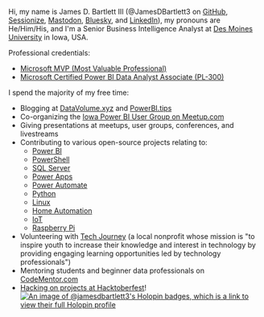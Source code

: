 Hi, my name is James D. Bartlett III (@JamesDBartlett3 on [GitHub](https://github.com/JamesDBartlett3), [Sessionize](https://sessionize.com/JamesDBartlett3), [Mastodon](https://techhub.social/@JamesDBartlett3), [Bluesky](https://bsky.app/profile/jamesdbartlett3.bsky.social), and [LinkedIn](https://linkedin.com/in/jamesdbartlett3)), my pronouns are He/Him/His, and I'm a Senior Business Intelligence Analyst at [Des Moines University](https://www.dmu.edu/) in Iowa, USA. 

Professional credentials:
- [Microsoft MVP (Most Valuable Professional)](https://mvp.microsoft.com/en-US/mvp/profile/94414f71-47ad-4c1e-8833-f5a6642299bb)
- [Microsoft Certified Power BI Data Analyst Associate (PL-300)](https://www.credly.com/badges/3e5652e5-8809-44c7-8e74-9edc91bc873f)

I spend the majority of my free time:
- Blogging at [DataVolume.xyz](https://datavolume.xyz) and [PowerBI.tips](https://powerbi.tips/author/jamesdbartlett3)
- Co-organizing the [Iowa Power BI User Group on Meetup.com](https://meetup.com/IowaPowerBI)
- Giving presentations at meetups, user groups, conferences, and livestreams
- Contributing to various open-source projects relating to:
  - [Power BI](https://powerbi.com)
  - [PowerShell](https://github.com/PowerShell/PowerShell)
  - [SQL Server](https://microsoft.com/sql-server)
  - [Power Apps](https://make.powerapps.com)
  - [Power Automate](https://powerautomate.microsoft.com)
  - [Python](https://python.org)
  - [Linux](https://kernel.org)
  - [Home Automation](https://wikipedia.org/wiki/Home_automation)
  - [IoT](https://wikipedia.org/wiki/Internet_of_things)
  - [Raspberry Pi](https://raspberrypi.org)
- Volunteering with [Tech Journey](https://techjourney.org) (a local nonprofit whose mission is "to inspire youth to increase their knowledge and interest in technology by providing engaging learning opportunities led by technology professionals")
- Mentoring students and beginner data professionals on [CodeMentor.com](https://www.codementor.io/@jamesdbartlett3)
- [Hacking on projects at Hacktoberfest](https://hacktoberfest.com)!
[![An image of @jamesdbartlett3's Holopin badges, which is a link to view their full Holopin profile](https://holopin.me/jamesdbartlett3)](https://holopin.io/@jamesdbartlett3)

<!--
**JamesDBartlett3/JamesDBartlett3** is a ✨ _special_ ✨ repository because its `README.md` (this file) appears on your GitHub profile.

Here are some ideas to get you started:

- 🔭 I’m currently working on ...
- 🌱 I’m currently learning ...
- 👯 I’m looking to collaborate on ...
- 🤔 I’m looking for help with ...
- 💬 Ask me about ...
- 📫 How to reach me: ...
- 😄 Pronouns: ...
- ⚡ Fun fact: ...
-->

